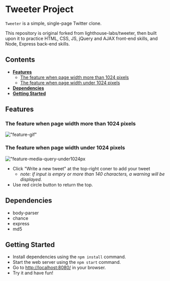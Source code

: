# **Tweeter Project**

`Tweeter` is a simple, single-page Twitter clone.

This repository is original forked from lighthouse-labs/tweeter, then built upon it to practice HTML, CSS, JS, jQuery and AJAX front-end skills, and Node, Express back-end skills.

## **Contents**

  - [**Features**](#features)
    - [The feature when page width more than 1024 pixels](#the-feature-when-page-width-more-than-1024-pixels)
    - [The feature when page width under 1024 pixels](#the-feature-when-page-width-under-1024-pixels)
  - [**Dependencies**](#dependencies)
  - [**Getting Started**](#getting-started)

## **Features**
### The feature when page width more than 1024 pixels
!["feature-gif"](docs/show.gif)

### The feature when page width under 1024 pixels
!["feature-media-query-under1024px](docs/under1024.gif)

* Click "Write a new tweet" at the top-right coner to add your tweet
  * *note: if input is empry or more than 140 characters, a warning will be displayed.*
* Use red circle button to return the top.

## **Dependencies**
- body-parser
- chance
- express
- md5

## **Getting Started**

- Install dependencies using the `npm install` command.
- Start the web server using the `npm start` command. 
- Go to <http://localhost:8080/> in your browser.
- Try it and have fun!



